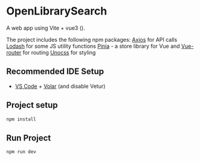 # OpenLibrarySearch

A web app using Vite + vue3 ().

The project includes the following npm packages: 
[Axios](https://www.npmjs.com/package/axios) for API calls
[Lodash](https://www.npmjs.com/package/lodash) for some JS utility functions
[Pinia](https://www.npmjs.com/package/pinia) - a store library for Vue and 
[Vue-router](https://www.npmjs.com/package/vue-router) for routing
[Unocss](https://www.npmjs.com/package/unocss) for styling


## Recommended IDE Setup

- [VS Code](https://code.visualstudio.com/) + [Volar](https://marketplace.visualstudio.com/items?itemName=Vue.volar) (and disable Vetur)

## Project setup

```bash
npm install
```

## Run Project
```bash
npm run dev
```